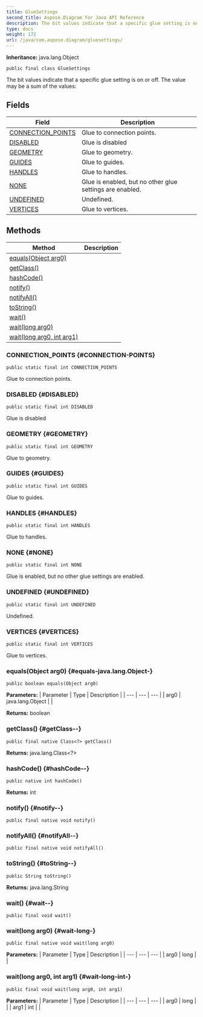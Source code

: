 ```yaml
---
title: GlueSettings
second_title: Aspose.Diagram for Java API Reference
description: The bit values indicate that a specific glue setting is on or off.
type: docs
weight: 172
url: /java/com.aspose.diagram/gluesettings/
---
```


**Inheritance:**
java.lang.Object
```
public final class GlueSettings
```

The bit values indicate that a specific glue setting is on or off. The value may be a sum of the values:
## Fields

| Field | Description |
| --- | --- |
| [CONNECTION_POINTS](#CONNECTION-POINTS) | Glue to connection points. |
| [DISABLED](#DISABLED) | Glue is disabled |
| [GEOMETRY](#GEOMETRY) | Glue to geometry. |
| [GUIDES](#GUIDES) | Glue to guides. |
| [HANDLES](#HANDLES) | Glue to handles. |
| [NONE](#NONE) | Glue is enabled, but no other glue settings are enabled. |
| [UNDEFINED](#UNDEFINED) | Undefined. |
| [VERTICES](#VERTICES) | Glue to vertices. |
## Methods

| Method | Description |
| --- | --- |
| [equals(Object arg0)](#equals-java.lang.Object-) |  |
| [getClass()](#getClass--) |  |
| [hashCode()](#hashCode--) |  |
| [notify()](#notify--) |  |
| [notifyAll()](#notifyAll--) |  |
| [toString()](#toString--) |  |
| [wait()](#wait--) |  |
| [wait(long arg0)](#wait-long-) |  |
| [wait(long arg0, int arg1)](#wait-long-int-) |  |
### CONNECTION_POINTS {#CONNECTION-POINTS}
```
public static final int CONNECTION_POINTS
```


Glue to connection points.

### DISABLED {#DISABLED}
```
public static final int DISABLED
```


Glue is disabled

### GEOMETRY {#GEOMETRY}
```
public static final int GEOMETRY
```


Glue to geometry.

### GUIDES {#GUIDES}
```
public static final int GUIDES
```


Glue to guides.

### HANDLES {#HANDLES}
```
public static final int HANDLES
```


Glue to handles.

### NONE {#NONE}
```
public static final int NONE
```


Glue is enabled, but no other glue settings are enabled.

### UNDEFINED {#UNDEFINED}
```
public static final int UNDEFINED
```


Undefined.

### VERTICES {#VERTICES}
```
public static final int VERTICES
```


Glue to vertices.

### equals(Object arg0) {#equals-java.lang.Object-}
```
public boolean equals(Object arg0)
```




**Parameters:**
| Parameter | Type | Description |
| --- | --- | --- |
| arg0 | java.lang.Object |  |

**Returns:**
boolean
### getClass() {#getClass--}
```
public final native Class<?> getClass()
```




**Returns:**
java.lang.Class<?>
### hashCode() {#hashCode--}
```
public native int hashCode()
```




**Returns:**
int
### notify() {#notify--}
```
public final native void notify()
```




### notifyAll() {#notifyAll--}
```
public final native void notifyAll()
```




### toString() {#toString--}
```
public String toString()
```




**Returns:**
java.lang.String
### wait() {#wait--}
```
public final void wait()
```




### wait(long arg0) {#wait-long-}
```
public final native void wait(long arg0)
```




**Parameters:**
| Parameter | Type | Description |
| --- | --- | --- |
| arg0 | long |  |

### wait(long arg0, int arg1) {#wait-long-int-}
```
public final void wait(long arg0, int arg1)
```




**Parameters:**
| Parameter | Type | Description |
| --- | --- | --- |
| arg0 | long |  |
| arg1 | int |  |

